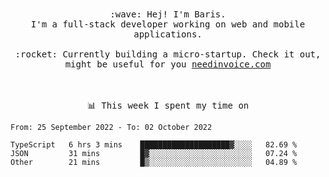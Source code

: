 <p align="center">
  <br><br>
  <samp>
    :wave: Hej! I'm Baris.
    <br>I'm a full-stack developer working on web and mobile applications.
       <br><br>:rocket: Currently building a micro-startup. Check it out, might be useful for you <a href="https://needinvoice.com/" target="_blank">needinvoice.com</a>

  </samp>
 <br><br><br>
</p>
<p align=center><samp>📊  This week I spent my time on</samp></p>


<!--START_SECTION:waka-->

```text
From: 25 September 2022 - To: 02 October 2022

TypeScript   6 hrs 3 mins    ████████████████████▓░░░░   82.69 %
JSON         31 mins         █▓░░░░░░░░░░░░░░░░░░░░░░░   07.24 %
Other        21 mins         █▒░░░░░░░░░░░░░░░░░░░░░░░   04.89 %
```

<!--END_SECTION:waka-->


